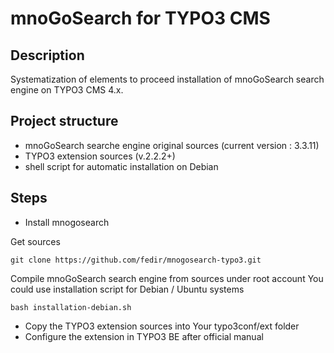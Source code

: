 # mnoGoSearch for TYPO3 CMS #

## Description ##

Systematization of elements to proceed installation of mnoGoSearch search engine on TYPO3 CMS 4.x.

## Project structure ##

* mnoGoSearch searche engine original sources (current version : 3.3.11)
* TYPO3 extension sources (v.2.2.2+)
* shell script for automatic installation on Debian

## Steps ##

* Install mnogosearch

Get sources

    git clone https://github.com/fedir/mnogosearch-typo3.git

Compile mnoGoSearch search engine from sources under root account 
You could use installation script for Debian / Ubuntu systems

    bash installation-debian.sh
    
* Copy the TYPO3 extension sources into Your typo3conf/ext folder
* Configure the extension in TYPO3 BE after official manual
